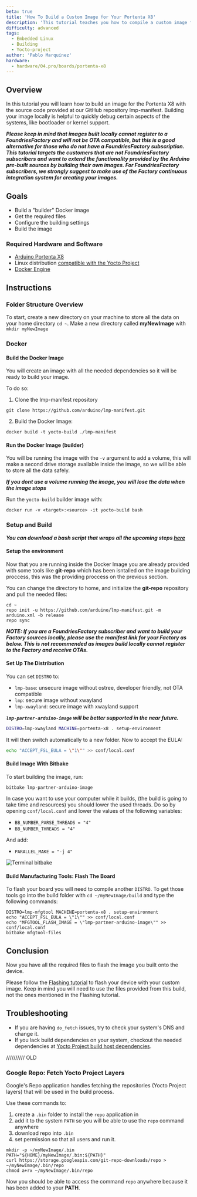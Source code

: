 ```yaml
---
beta: true
title: 'How To Build a Custom Image for Your Portenta X8'
description: 'This tutorial teaches you how to compile a custom image for your Portenta X8'
difficulty: advanced
tags:
  - Embedded Linux
  - Building
  - Yocto-project
author: 'Pablo Marquínez'
hardware:
  - hardware/04.pro/boards/portenta-x8
---
```


## Overview

In this tutorial you will learn how to build an image for the Portenta X8 with the source code provided at our GitHub repository lmp-manifest.
Building your image locally is helpful to quickly debug certain aspects of the systems, like bootloader or kernel support.

***Please keep in mind that images built locally cannot register to a FoundriesFactory and will not be OTA compatible, but this is a good alternative for those who do not have a FoundriesFactory subscription.  This tutorial targets the customers that are not FoundriesFactory subscribers and want to extend the functionality provided by the Arduino pre-built sources by building their own images. For FoundriesFactory subscribers, we strongly suggest to make use of the Factory continuous integration system for creating your images.***

## Goals
- Build a "builder" Docker image
- Get the required files
- Configure the building settings
- Build the image

### Required Hardware and Software
- [Arduino Portenta X8](https://store.arduino.cc/portenta-x8)
- Linux distribution [compatible with the Yocto Project](https://docs.yoctoproject.org/ref-manual/system-requirements.html#supported-linux-distributions)
- [Docker Engine](https://docs.docker.com/engine/install/)

## Instructions
### Folder Structure Overview

To start, create a new directory on your machine to store all the data on your home directory `cd ~`.
Make a new directory called **myNewImage** with `mkdir myNewImage`

### Docker
#### Build the Docker Image

You will create an image with all the needed dependencies so it will be ready to build your image.

To do so:
1. Clone the lmp-manifest repository
  ```
  git clone https://github.com/arduino/lmp-manifest.git
  ```
2. Build the Docker Image:
  ```
  docker build -t yocto-build ./lmp-manifest
  ```

#### Run the Docker Image (builder)
You will be running the image with the `-v` argument to add a volume, this will make a second drive storage available inside the image, so we will be able to store all the data safely.

***If you dont use a volume running the image, you will lose the data when the image stops***

Run the `yocto-build` builder image with:
```
docker run -v <target>:<source> -it yocto-build bash
```

### Setup and Build

***You can download a bash script that wraps all the upcoming steps [here](assets/full_build.sh)***

#### Setup the environment
Now that you are running inside the Docker Image you are already provided with some tools like **git-repo** which has been isntalled on the image building proccess, this was the providing proccess on the previous section.

You can change the directory to home, and initialize the **git-repo** repository and pull the needed files:

```
cd ~
repo init -u https://github.com/arduino/lmp-manifest.git -m arduino.xml -b release
repo sync
```

***NOTE: If you are a FoundriesFactory subscriber and want to build your Factory sources locally, please use the manifest link for your Factory as below. This is not recommended as images build locally cannot register to the Factory and receive OTAs.***

#### Set Up The Distribution

You can set `DISTRO` to:
- `lmp-base`: unsecure image without ostree, developer friendly, not OTA compatible
- `lmp`: secure image without xwayland
- `lmp-xwayland`: secure image with xwayland support

***`lmp-partner-arduino-image` will be better supported in the near future.***

```bash
DISTRO=lmp-xwayland MACHINE=portenta-x8 . setup-environment
```

It will then switch automatically to a new folder.
Now to accept the EULA:

```bash
echo "ACCEPT_FSL_EULA = \"1\"" >> conf/local.conf
```

#### Build Image With Bitbake

To start building the image, run:

```
bitbake lmp-partner-arduino-image
```

In case you want to use your computer while it builds, (the build is going to take time and resources) you should lower the used threads.
Do so by opening `conf/local.conf` and lower the values of the following variables:

- `BB_NUMBER_PARSE_THREADS = "4"`
- `BB_NUMBER_THREADS = "4"`

And add:

- `PARALLEL_MAKE = "-j 4"`

![Terminal bitbake](assets/terminal_bitbake.png)

#### Build Manufacturing Tools: Flash The Board

To flash your board you will need to compile another `DISTRO`.
To get those tools go into the build folder with `cd ~/myNewImage/build` and type the following commands:

```
DISTRO=lmp-mfgtool MACHINE=portenta-x8 . setup-environment
echo "ACCEPT_FSL_EULA = \"1\"" >> conf/local.conf
echo "MFGTOOL_FLASH_IMAGE = \"lmp-partner-arduino-image\"" >> conf/local.conf
bitbake mfgtool-files
```

## Conclusion

Now you have all the required files to flash the image you built onto the device.

Please follow the [Flashing tutorial](image-flashing) to flash your device with your custom image.
Keep in mind you will need to use the files provided from this build, not the ones mentioned in the Flashing tutorial.

## Troubleshooting

- If you are having `do_fetch` issues, try to check your system's DNS and change it.
- If you lack build dependencies on your system, checkout the needed dependencies at [Yocto Project build host dependencies](https://docs.yoctoproject.org/ref-manual/system-requirements.html#required-packages-for-the-build-host).


////////// OLD

### Google Repo: Fetch Yocto Project Layers

Google's Repo application handles fetching the repositories (Yocto Project layers) that will be used in the build process.

Use these commands to:

1. create a `.bin` folder to install the `repo` application in
2. add it to the system `PATH` so you will be able to use the `repo` command anywhere
3. download repo into `.bin`
4. set permission so that all users and run it.

```
mkdir -p ~/myNewImage/.bin
PATH="${HOME}/myNewImage/.bin:${PATH}"
curl https://storage.googleapis.com/git-repo-downloads/repo > ~/myNewImage/.bin/repo
chmod a+rx ~/myNewImage/.bin/repo
```

Now you should be able to access the command `repo` anywhere because it has been added to your **PATH**.